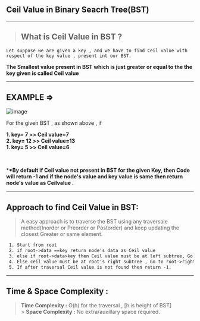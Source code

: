 ## Ceil Value in Binary Seacrh Tree(BST)

---

> ## What is Ceil Value in BST ?

```
Let suppose we are given a key , and we have to find Ceil value with respect of the key value , present int our BST.
```

**The Smallest value present in BST which is just greater or equal to the the key given is called Ceil value**

---

## EXAMPLE =>

![image](https://user-images.githubusercontent.com/77873383/159840232-4f926f98-2c2e-4051-a01c-4cea440ff06c.png)

For the given BST , as shown above , if <br>

**1. key= 7 >> Ceil value=7** <br>
**2. key= 12 >> Ceil value=13**<br>
**1. key= 5 >> Ceil value=6**

<br>

\***\*By default if Ceil value not present in BST for the given Key, then Code will return -1 and if the node's value and key value is same then return node's value as Ceilvalue .**

---

## Approach to find Ceil Value in BST:

> A easy approach is to traverse the BST using any traversale method(Inorder or Preorder or Postorder) and keep updating the closest Greater or same element.

```txt
 1. Start from root
 2. if root->data ==key return node's data as Ceil value
 3. else if root->data>key then Ceil value must be at left subtree, Go to root->left
 4. Else ceil value must be at root's right subtree , Go to root->right
 5. If after traversal Ceil value is not found then return -1.
```

---

## Time & Space Complexity :

> **Time Complexity :** O(h) for the traversal , [h is height of BST]<br> > **Space Complexity :** No extra/auxillary space required.
